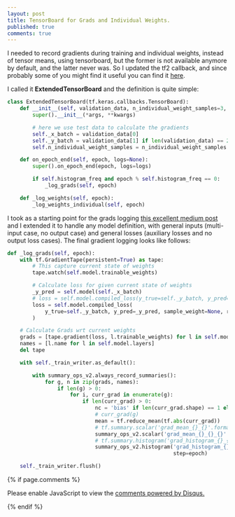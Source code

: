 ```yaml
---
layout: post
title: TensorBoard for Grads and Individual Weights.
published: true
comments: true
---
```



I needed to record gradients during training and individual weights, instead of tensor means, using tensorboard, 
but the former is not available
anymore by default, and the latter never was. So I updated the tf2 callback, and since probably some of you might find it
useful you can find it [here](https://github.com/LuCeHe/GenericTools/blob/master/KerasTools/esoteric_callbacks/gradient_tensorboard.py). 

I called it **ExtendedTensorBoard** and the definition is quite simple: 

```python
class ExtendedTensorBoard(tf.keras.callbacks.TensorBoard):
    def __init__(self, validation_data, n_individual_weight_samples=3, *args, **kwargs):
        super().__init__(*args, **kwargs)

        # here we use test data to calculate the gradients
        self._x_batch = validation_data[0]
        self._y_batch = validation_data[1] if len(validation_data) == 2 else None
        self.n_individual_weight_samples = n_individual_weight_samples

    def on_epoch_end(self, epoch, logs=None):
        super().on_epoch_end(epoch, logs=logs)

        if self.histogram_freq and epoch % self.histogram_freq == 0:
            _log_grads(self, epoch)

    def _log_weights(self, epoch):
        _log_weights_individual(self, epoch)
```

I took as a starting point for the grads logging [this excellent medium post](https://medium.com/@leenabora1/how-to-keep-a-track-of-gradients-vanishing-exploding-gradients-b0bbaa1dcb93)
and I extended it to handle any model definition, with general inputs (multi-input case, no output case) and general losses
(auxiliary losses and no output loss cases). The final 
gradient logging looks like follows:

```python 
def _log_grads(self, epoch):
    with tf.GradientTape(persistent=True) as tape:
        # This capture current state of weights
        tape.watch(self.model.trainable_weights)

        # Calculate loss for given current state of weights
        _y_pred = self.model(self._x_batch)
        # loss = self.model.compiled_loss(y_true=self._y_batch, y_pred=_y_pred)
        loss = self.model.compiled_loss(
            y_true=self._y_batch, y_pred=_y_pred, sample_weight=None, regularization_losses=self.model.losses
        )

    # Calculate Grads wrt current weights
    grads = [tape.gradient(loss, l.trainable_weights) for l in self.model.layers]
    names = [l.name for l in self.model.layers]
    del tape

    with self._train_writer.as_default():

        with summary_ops_v2.always_record_summaries():
            for g, n in zip(grads, names):
                if len(g) > 0:
                    for i, curr_grad in enumerate(g):
                        if len(curr_grad) > 0:
                            nc = 'bias' if len(curr_grad.shape) == 1 else 'weight'
                            # curr_grad(g)
                            mean = tf.reduce_mean(tf.abs(curr_grad))
                            # tf.summary.scalar('grad_mean_{}_{}'.format(n, i + 1), mean)
                            summary_ops_v2.scalar('grad_mean_{}_{}_{}'.format(n, i + 1, nc), mean, step=epoch)
                            # tf.summary.histogram('grad_histogram_{}_{}'.format(n, i + 1), curr_grad)
                            summary_ops_v2.histogram('grad_histogram_{}_{}_{}'.format(n, i + 1, nc), curr_grad,
                                                     step=epoch)

    self._train_writer.flush()
```













{% if page.comments %} 



<div id="disqus_thread"></div>
<script>

/**
*  RECOMMENDED CONFIGURATION VARIABLES: EDIT AND UNCOMMENT THE SECTION BELOW TO INSERT DYNAMIC VALUES FROM YOUR PLATFORM OR CMS.
*  LEARN WHY DEFINING THESE VARIABLES IS IMPORTANT: https://disqus.com/admin/universalcode/#configuration-variables*/
/*
var disqus_config = function () {
this.page.url = PAGE_URL;  // Replace PAGE_URL with your page's canonical URL variable
this.page.identifier = PAGE_IDENTIFIER; // Replace PAGE_IDENTIFIER with your page's unique identifier variable
};
*/
(function() { // DON'T EDIT BELOW THIS LINE
var d = document, s = d.createElement('script');
s.src = 'https://https-lucehe-github-io.disqus.com/embed.js';
s.setAttribute('data-timestamp', +new Date());
(d.head || d.body).appendChild(s);
})();
</script>
<noscript>Please enable JavaScript to view the <a href="https://disqus.com/?ref_noscript">comments powered by Disqus.</a></noscript>



{% endif %}

